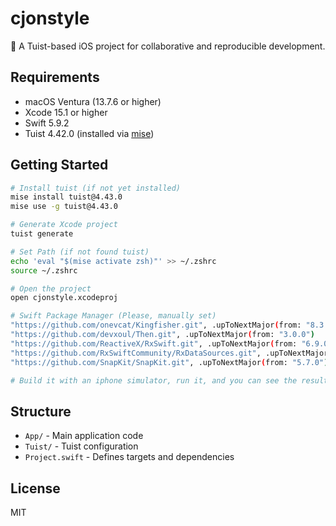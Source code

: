 # cjonstyle

🚀 A Tuist-based iOS project for collaborative and reproducible development.

## Requirements

- macOS Ventura (13.7.6 or higher)
- Xcode 15.1 or higher
- Swift 5.9.2
- Tuist 4.42.0 (installed via [mise](https://mise.jdx.dev/))

## Getting Started

```bash
# Install tuist (if not yet installed)
mise install tuist@4.43.0
mise use -g tuist@4.43.0

# Generate Xcode project
tuist generate

# Set Path (if not found tuist)
echo 'eval "$(mise activate zsh)"' >> ~/.zshrc
source ~/.zshrc

# Open the project
open cjonstyle.xcodeproj
```

```bash
# Swift Package Manager (Please, manually set)
"https://github.com/onevcat/Kingfisher.git", .upToNextMajor(from: "8.3.0")
"https://github.com/devxoul/Then.git", .upToNextMajor(from: "3.0.0")
"https://github.com/ReactiveX/RxSwift.git", .upToNextMajor(from: "6.9.0") - RxCocoa
"https://github.com/RxSwiftCommunity/RxDataSources.git", .upToNextMajor(from: "5.0.0")
"https://github.com/SnapKit/SnapKit.git", .upToNextMajor(from: "5.7.0")
```

```bash
# Build it with an iphone simulator, run it, and you can see the results.
```

## Structure

- `App/` - Main application code
- `Tuist/` - Tuist configuration
- `Project.swift` - Defines targets and dependencies

## License

MIT
